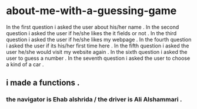 # about-me-with-a-guessing-game

In the first question i asked the user about his/her name . 
In the second question i asked the user if he/she likes the it fields or not . 
In the third question i asked the user if he/she likes my webpage . 
In the fourth question i asked the user if its his/her first time here . 
In the fifth question i asked the user he/she would visit my website again . 
In the sixth question i asked the user to guess a number . 
In the seventh question i asked the user to choose a kind of a car . 



## i made a functions . 




### the navigator is Ehab alshrida / the driver is Ali Alshammari .



